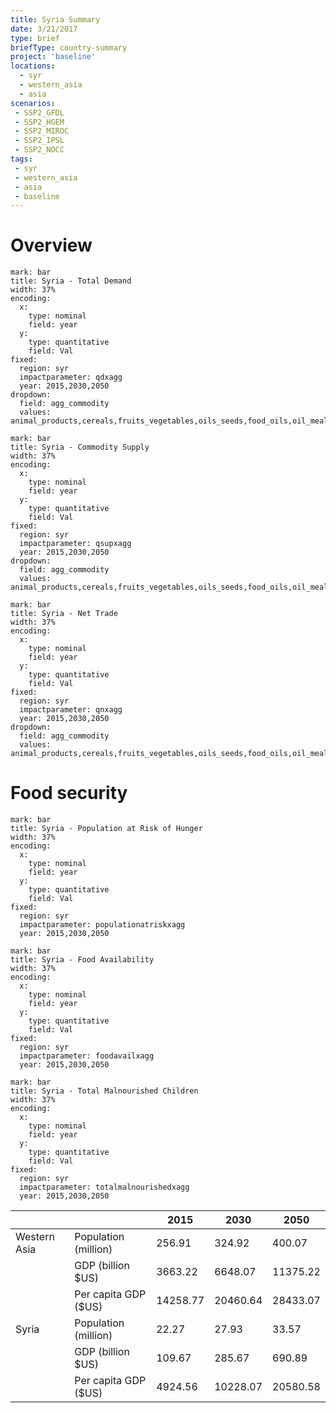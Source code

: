 ```yaml
---
title: Syria Summary
date: 3/21/2017
type: brief
briefType: country-summary
project: 'baseline'
locations:
  - syr
  - western_asia
  - asia
scenarios:
 - SSP2_GFDL
 - SSP2_HGEM
 - SSP2_MIROC
 - SSP2_IPSL
 - SSP2_NOCC
tags:
 - syr
 - western_asia
 - asia
 - baseline
---
```

# Overview 

```chart
mark: bar
title: Syria - Total Demand
width: 37%
encoding:
  x:
    type: nominal
    field: year
  y:
    type: quantitative
    field: Val
fixed:
  region: syr
  impactparameter: qdxagg
  year: 2015,2030,2050
dropdown:
  field: agg_commodity
  values: animal_products,cereals,fruits_vegetables,oils_seeds,food_oils,oil_meals,other,pulses,roots_tubers,sugar
```

```chart
mark: bar
title: Syria - Commodity Supply
width: 37%
encoding:
  x:
    type: nominal
    field: year
  y:
    type: quantitative
    field: Val
fixed:
  region: syr
  impactparameter: qsupxagg
  year: 2015,2030,2050
dropdown:
  field: agg_commodity
  values: animal_products,cereals,fruits_vegetables,oils_seeds,food_oils,oil_meals,other,pulses,roots_tubers,sugar
```

```chart
mark: bar
title: Syria - Net Trade
width: 37%
encoding:
  x:
    type: nominal
    field: year
  y:
    type: quantitative
    field: Val
fixed:
  region: syr
  impactparameter: qnxagg
  year: 2015,2030,2050
dropdown:
  field: agg_commodity
  values: animal_products,cereals,fruits_vegetables,oils_seeds,food_oils,oil_meals,other,pulses,roots_tubers,sugar
```

# Food security

```chart
mark: bar
title: Syria - Population at Risk of Hunger
width: 37%
encoding:
  x:
    type: nominal
    field: year
  y:
    type: quantitative
    field: Val
fixed:
  region: syr
  impactparameter: populationatriskxagg
  year: 2015,2030,2050
```

```chart
mark: bar
title: Syria - Food Availability
width: 37%
encoding:
  x:
    type: nominal
    field: year
  y:
    type: quantitative
    field: Val
fixed:
  region: syr
  impactparameter: foodavailxagg
  year: 2015,2030,2050
```

```chart
mark: bar
title: Syria - Total Malnourished Children
width: 37%
encoding:
  x:
    type: nominal
    field: year
  y:
    type: quantitative
    field: Val
fixed:
  region: syr
  impactparameter: totalmalnourishedxagg
  year: 2015,2030,2050
```

|   |   | 2015 | 2030 | 2050 |
|---|---|---|---|---|
| Western Asia | Population (million) | 256.91 | 324.92 | 400.07 |
|  | GDP (billion $US) | 3663.22 | 6648.07 | 11375.22 |
|  | Per capita GDP ($US) | 14258.77 | 20460.64 | 28433.07 |
| Syria | Population (million) | 22.27 | 27.93 | 33.57 |
|  | GDP (billion $US) | 109.67 | 285.67 | 690.89 |
|  | Per capita GDP ($US) | 4924.56| 10228.07| 20580.58|